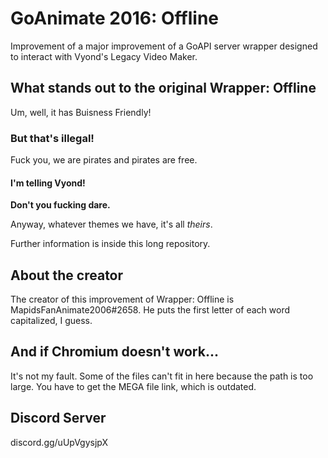 # GoAnimate 2016: Offline
Improvement of a major improvement of a GoAPI server wrapper designed to interact with Vyond's Legacy Video Maker.

## What stands out to the original Wrapper: Offline
Um, well, it has Buisness Friendly!

### But that's illegal!
Fuck you, we are pirates and pirates are free.

#### I'm telling Vyond!
**Don't you fucking dare.**

Anyway, whatever themes we have, it's all *theirs*.

Further information is inside this long repository.

## About the creator
The creator of this improvement of Wrapper: Offline is MapidsFanAnimate2006#2658. He puts the first letter of each word capitalized, I guess.

## And if Chromium doesn't work...
It's not my fault. Some of the files can't fit in here because the path is too large. You have to get the MEGA file link, which is outdated.

## Discord Server
discord.gg/uUpVgysjpX
